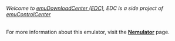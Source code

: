 ###### Welcome to [emuDownloadCenter (EDC)](https://github.com/PhoenixInteractiveNL/emuDownloadCenter/wiki/), EDC is a side project of [emuControlCenter](https://github.com/PhoenixInteractiveNL/emuControlCenter/wiki/)

For more information about this emulator, visit the [**Nemulator**](https://github.com/PhoenixInteractiveNL/emuDownloadCenter/wiki/Emulator-nemulator#menu) page.
